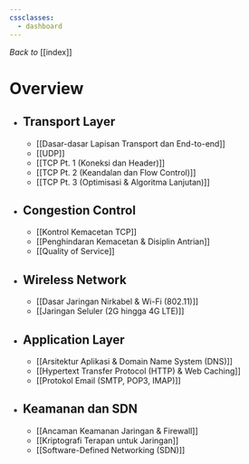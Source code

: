 ```yaml
---
cssclasses:
  - dashboard
---
```

_Back to_ [[index]]
# Overview
- ## Transport Layer
	- [[Dasar-dasar Lapisan Transport dan End-to-end]]
	- [[UDP]]
	- [[TCP Pt. 1 (Koneksi dan Header)]]
	- [[TCP Pt. 2 (Keandalan dan Flow Control)]]
	- [[TCP Pt. 3 (Optimisasi & Algoritma Lanjutan)]]
- ## Congestion Control
	- [[Kontrol Kemacetan TCP]]
	- [[Penghindaran Kemacetan & Disiplin Antrian]]
	- [[Quality of Service]]
- ## Wireless Network
	- [[Dasar Jaringan Nirkabel & Wi-Fi (802.11)]]
	- [[Jaringan Seluler (2G hingga 4G LTE)]]
- ## Application Layer
	- [[Arsitektur Aplikasi & Domain Name System (DNS)]]
	- [[Hypertext Transfer Protocol (HTTP) & Web Caching]]
	- [[Protokol Email (SMTP, POP3, IMAP)]]
- ## Keamanan dan SDN
	- [[Ancaman Keamanan Jaringan & Firewall]]
	- [[Kriptografi Terapan untuk Jaringan]]
	- [[Software-Defined Networking (SDN)]]